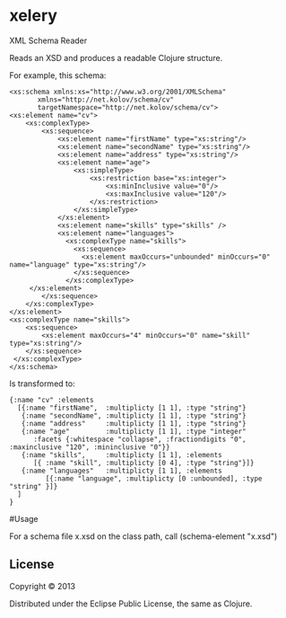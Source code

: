 # xelery

XML Schema Reader

Reads an XSD and produces a readable Clojure structure.

For example, this schema:

    <xs:schema xmlns:xs="http://www.w3.org/2001/XMLSchema"
           xmlns="http://net.kolov/schema/cv"
           targetNamespace="http://net.kolov/schema/cv">
    <xs:element name="cv">
        <xs:complexType>
            <xs:sequence>
                <xs:element name="firstName" type="xs:string"/>
                <xs:element name="secondName" type="xs:string"/>
                <xs:element name="address" type="xs:string"/>
                <xs:element name="age">
                    <xs:simpleType>
                        <xs:restriction base="xs:integer">
                            <xs:minInclusive value="0"/>
                            <xs:maxInclusive value="120"/>
                        </xs:restriction>
                    </xs:simpleType>
                </xs:element>
                <xs:element name="skills" type="skills" />
                <xs:element name="languages">
                  <xs:complexType name="skills">
                    <xs:sequence>
                      <xs:element maxOccurs="unbounded" minOccurs="0" name="language" type="xs:string"/>
                    </xs:sequence>
                  </xs:complexType>
  	     </xs:element>
            </xs:sequence>
        </xs:complexType>
    </xs:element>
    <xs:complexType name="skills">
        <xs:sequence>
            <xs:element maxOccurs="4" minOccurs="0" name="skill" type="xs:string"/>
        </xs:sequence>
     </xs:complexType>
    </xs:schema>

Is transformed to:

    {:name "cv" :elements 
      [{:name "firstName",  :multiplicty [1 1], :type "string"} 
       {:name "secondName", :multiplicty [1 1], :type "string"} 
       {:name "address"     :multiplicty [1 1], :type "string"} 
       {:name "age"         :multiplicty [1 1], :type "integer"
          :facets {:whitespace "collapse", :fractiondigits "0", :maxinclusive "120", :mininclusive "0"}} 
       {:name "skills",     :multiplicty [1 1], :elements 
          [{ :name "skill", :multiplicty [0 4], :type "string"}]} 
       {:name "languages"   :multiplicty [1 1], :elements 
             [{:name "language", :multiplicty [0 :unbounded], :type "string" }]}
      ] 
    }
    
#Usage

For a schema file x.xsd on the class path, call
    (schema-element "x.xsd")

## License

Copyright © 2013  

Distributed under the Eclipse Public License, the same as Clojure.
